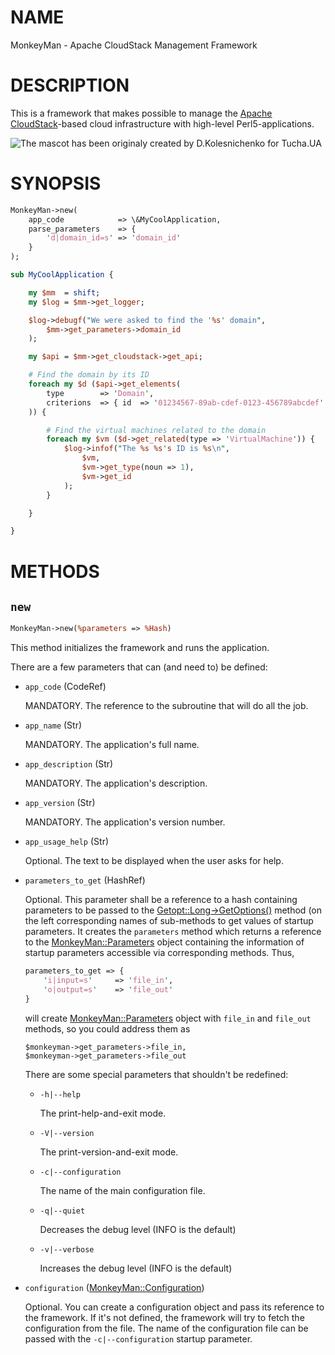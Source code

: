 # NAME

MonkeyMan - Apache CloudStack Management Framework

# DESCRIPTION

This is a framework that makes possible to manage the
[Apache CloudStack](http://cloudstack.apache.org/)-based cloud infrastructure
with high-level Perl5-applications.

![The mascot has been originaly created by D.Kolesnichenko for Tucha.UA](http://tucha.ua/wp-content/uploads/2013/08/monk.png)

# SYNOPSIS

```perl
MonkeyMan->new(
    app_code            => \&MyCoolApplication,
    parse_parameters    => {
        'd|domain_id=s' => 'domain_id'
    }
);

sub MyCoolApplication {

    my $mm  = shift;
    my $log = $mm->get_logger;

    $log->debugf("We were asked to find the '%s' domain",
        $mm->get_parameters->domain_id
    );

    my $api = $mm->get_cloudstack->get_api;

    # Find the domain by its ID
    foreach my $d ($api->get_elements(
        type        => 'Domain',
        criterions  => { id  => '01234567-89ab-cdef-0123-456789abcdef' }
    )) {

        # Find the virtual machines related to the domain
        foreach my $vm ($d->get_related(type => 'VirtualMachine')) {
            $log->infof("The %s %s's ID is %s\n",
                $vm,
                $vm->get_type(noun => 1),
                $vm->get_id
            );
        }

    }

}
```

# METHODS

## `new`

```perl
MonkeyMan->new(%parameters => %Hash)
```

This method initializes the framework and runs the application.

There are a few parameters that can (and need to) be defined:

- `app_code` (CodeRef)

    MANDATORY.  The reference to the subroutine that will do all the job.

- `app_name` (Str)

    MANDATORY. The application's full name.

- `app_description` (Str)

    MANDATORY. The application's description.

- `app_version` (Str)

    MANDATORY. The application's version number.

- `app_usage_help` (Str)

    Optional. The text to be displayed when the user asks for help.

- `parameters_to_get` (HashRef)

    Optional. This parameter shall be a reference to a hash containing parameters
    to be passed to the [Getopt::Long->GetOptions()](https://github.com/melnik13/monkeyman/tree/dev_melnik13_v3/doc/lib/Getopt::Long->GetOptions\(\)) method (on the left
    corresponding names of sub-methods to get values of startup parameters. It
    creates the `parameters` method which returns a reference to the
    [MonkeyMan::Parameters](https://github.com/melnik13/monkeyman/tree/dev_melnik13_v3/doc/lib/MonkeyMan::Parameters) object containing the information of startup
    parameters accessible via corresponding methods. Thus,

    ```perl
    parameters_to_get => {
        'i|input=s'     => 'file_in',
        'o|output=s'    => 'file_out'
    }
    ```

    will create [MonkeyMan::Parameters](https://github.com/melnik13/monkeyman/tree/dev_melnik13_v3/doc/lib/MonkeyMan::Parameters) object with `file_in` and `file_out`
    methods, so you could address them as

    ```
    $monkeyman->get_parameters->file_in,
    $monkeyman->get_parameters->file_out
    ```

    There are some special parameters that shouldn't be redefined:

    - `-h|--help`

        The print-help-and-exit mode.

    - `-V|--version`

        The print-version-and-exit mode.

    - `-c|--configuration`

        The name of the main configuration file.

    - `-q|--quiet`

        Decreases the debug level (INFO is the default)

    - `-v|--verbose`

        Increases the debug level (INFO is the default)

- `configuration` ([MonkeyMan::Configuration](https://github.com/melnik13/monkeyman/tree/dev_melnik13_v3/doc/lib/MonkeyMan::Configuration))

    Optional. You can create a configuration object and pass its reference to
    the framework. If it's not defined, the framework will try to fetch the
    configuration from the file. The name of the configuration file can be passed
    with the `-c|--configuration` startup parameter.

## 
